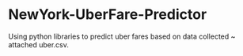 # NewYork-UberFare-Predictor
Using python libraries to predict uber fares based on data collected ~ attached uber.csv.
